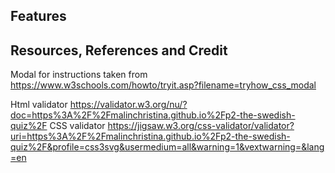 ## Features

## Resources, References and Credit

Modal for instructions taken from <https://www.w3schools.com/howto/tryit.asp?filename=tryhow_css_modal>

Html validator <https://validator.w3.org/nu/?doc=https%3A%2F%2Fmalinchristina.github.io%2Fp2-the-swedish-quiz%2F>
CSS validator <https://jigsaw.w3.org/css-validator/validator?uri=https%3A%2F%2Fmalinchristina.github.io%2Fp2-the-swedish-quiz%2F&profile=css3svg&usermedium=all&warning=1&vextwarning=&lang=en>
